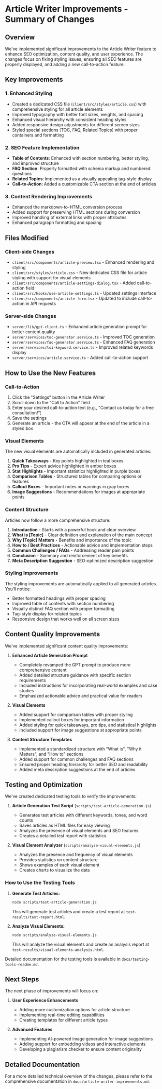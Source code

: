 # Article Writer Improvements - Summary of Changes

## Overview

We've implemented significant improvements to the Article Writer feature to enhance SEO optimization, content quality, and user experience. The changes focus on fixing styling issues, ensuring all SEO features are properly displayed, and adding a new call-to-action feature.

## Key Improvements

### 1. Enhanced Styling

- Created a dedicated CSS file (`client/src/styles/article.css`) with comprehensive styling for all article elements
- Improved typography with better font sizes, weights, and spacing
- Enhanced visual hierarchy with consistent heading styles
- Added responsive design adjustments for different screen sizes
- Styled special sections (TOC, FAQ, Related Topics) with proper containers and formatting

### 2. SEO Feature Implementation

- **Table of Contents**: Enhanced with section numbering, better styling, and improved structure
- **FAQ Section**: Properly formatted with schema markup and numbered questions
- **Related Topics**: Implemented as a visually appealing tag-style display
- **Call-to-Action**: Added a customizable CTA section at the end of articles

### 3. Content Rendering Improvements

- Enhanced the markdown-to-HTML conversion process
- Added support for preserving HTML sections during conversion
- Improved handling of external links with proper attributes
- Enhanced paragraph formatting and spacing

## Files Modified

### Client-side Changes
- `client/src/components/article-preview.tsx` - Enhanced rendering and styling
- `client/src/styles/article.css` - New dedicated CSS file for article styling with support for visual elements
- `client/src/components/article-settings-dialog.tsx` - Added call-to-action field
- `client/src/hooks/use-article-settings.ts` - Updated settings interface
- `client/src/components/article-form.tsx` - Updated to include call-to-action in API requests

### Server-side Changes
- `server/lib/gpt-client.ts` - Enhanced article generation prompt for better content quality
- `server/services/toc-generator.service.ts` - Improved TOC generation
- `server/services/faq-generator.service.ts` - Enhanced FAQ generation
- `server/services/lsi-keyword.service.ts` - Improved related keywords display
- `server/services/article.service.ts` - Added call-to-action support

## How to Use the New Features

### Call-to-Action

1. Click the "Settings" button in the Article Writer
2. Scroll down to the "Call to Action" field
3. Enter your desired call-to-action text (e.g., "Contact us today for a free consultation!")
4. Save the settings
5. Generate an article - the CTA will appear at the end of the article in a styled box

### Visual Elements

The new visual elements are automatically included in generated articles:

1. **Quick Takeaways** - Key points highlighted in teal boxes
2. **Pro Tips** - Expert advice highlighted in amber boxes
3. **Stat Highlights** - Important statistics highlighted in purple boxes
4. **Comparison Tables** - Structured tables for comparing options or features
5. **Callout Boxes** - Important notes or warnings in gray boxes
6. **Image Suggestions** - Recommendations for images at appropriate points

### Content Structure

Articles now follow a more comprehensive structure:

1. **Introduction** - Starts with a powerful hook and clear overview
2. **What is [Topic]** - Clear definition and explanation of the main concept
3. **Why [Topic] Matters** - Benefits and importance of the topic
4. **How to / Best Practices** - Actionable advice and implementation steps
5. **Common Challenges / FAQs** - Addressing reader pain points
6. **Conclusion** - Summary and reinforcement of key benefits
7. **Meta Description Suggestion** - SEO-optimized description suggestion

### Styling Improvements

The styling improvements are automatically applied to all generated articles. You'll notice:
- Better formatted headings with proper spacing
- Improved table of contents with section numbering
- Visually distinct FAQ section with proper formatting
- Tag-style display for related topics
- Responsive design that works well on all screen sizes

## Content Quality Improvements

We've implemented significant content quality improvements:

1. **Enhanced Article Generation Prompt**
   - Completely revamped the GPT prompt to produce more comprehensive content
   - Added detailed structure guidance with specific section requirements
   - Included instructions for incorporating real-world examples and case studies
   - Emphasized actionable advice and practical value for readers

2. **Visual Elements**
   - Added support for comparison tables with proper styling
   - Implemented callout boxes for important information
   - Added styling for quick takeaways, pro tips, and statistical highlights
   - Included support for image suggestions at appropriate points

3. **Content Structure Templates**
   - Implemented a standardized structure with "What is", "Why it Matters", and "How to" sections
   - Added support for common challenges and FAQ sections
   - Ensured proper heading hierarchy for better SEO and readability
   - Added meta description suggestions at the end of articles

## Testing and Optimization

We've created dedicated testing tools to verify the improvements:

1. **Article Generation Test Script** (`scripts/test-article-generation.js`)
   - Generates test articles with different keywords, tones, and word counts
   - Saves articles as HTML files for easy viewing
   - Analyzes the presence of visual elements and SEO features
   - Creates a detailed test report with statistics

2. **Visual Element Analyzer** (`scripts/analyze-visual-elements.js`)
   - Analyzes the presence and frequency of visual elements
   - Provides statistics on content structure
   - Shows examples of each visual element
   - Creates charts to visualize the data

### How to Use the Testing Tools

1. **Generate Test Articles:**
   ```bash
   node scripts/test-article-generation.js
   ```
   This will generate test articles and create a test report at `test-results/test-report.html`.

2. **Analyze Visual Elements:**
   ```bash
   node scripts/analyze-visual-elements.js
   ```
   This will analyze the visual elements and create an analysis report at `test-results/visual-elements-analysis.html`.

Detailed documentation for the testing tools is available in `docs/testing-tools-readme.md`.

## Next Steps

The next phase of improvements will focus on:

1. **User Experience Enhancements**
   - Adding more customization options for article structure
   - Implementing real-time editing capabilities
   - Creating templates for different article types

2. **Advanced Features**
   - Implementing AI-powered image generation for image suggestions
   - Adding support for embedding videos and interactive elements
   - Developing a plagiarism checker to ensure content originality

## Detailed Documentation

For a more detailed technical overview of the changes, please refer to the comprehensive documentation in `docs/article-writer-improvements.md`.

